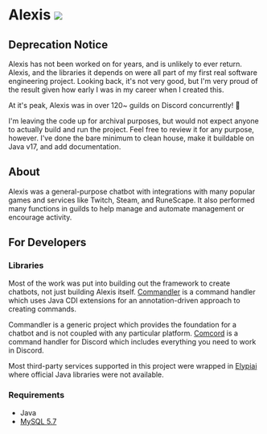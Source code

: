 # Alexis [![](https://gitlab.com/SethFalco/alexis/badges/master/pipeline.svg)](https://gitlab.com/SethFalco/alexis/commits/main)

## Deprecation Notice

Alexis has not been worked on for years, and is unlikely to ever return. Alexis, and the libraries it depends on were all part of my first real software engineering project. Looking back, it's not very good, but I'm very proud of the result given how early I was in my career when I created this.

At it's peak, Alexis was in over 120~ guilds on Discord concurrently! 🎉

I'm leaving the code up for archival purposes, but would not expect anyone to actually build and run the project. Feel free to review it for any purpose, however. I've done the bare minimum to clean house, make it buildable on Java v17, and add documentation.

## About

Alexis was a general-purpose chatbot with integrations with many popular games and services like Twitch, Steam, and RuneScape. It also performed many functions in guilds to help manage and automate management or encourage activity.

## For Developers

### Libraries

Most of the work was put into building out the framework to create chatbots, not just building Alexis itself. [Commandler](https://gitlab.com/SethFalco/commandler) is a command handler which uses 
Java CDI extensions for an annotation-driven approach to creating commands.

Commandler is a generic project which provides the foundation for a chatbot and is not coupled with any particular platform. [Comcord](https://gitlab.com/SethFalco/comcord) is a command handler for Discord which includes everything you need to work in Discord.

Most third-party services supported in this project were wrapped in [Elypiai](https://gitlab.com/SethFalco/elypiai) where official Java libraries were not available.

### Requirements

* Java
* [MySQL 5.7](https://www.mysql.com)
